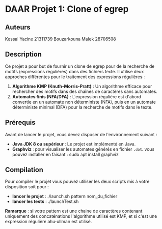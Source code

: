 
# DAAR Projet 1: Clone of egrep

## Auteurs
Kessal Yacine 21311739
Bouzarkouna Malek 28706508

## Description

Ce projet a pour but de fournir un clone de egrep pour de la recherche de motifs (expressions régulières) dans des fichiers texte. Il utilise deux approches différentes pour le traitement des expressions régulières : 

1. **Algorithme KMP (Knuth-Morris-Pratt)** : Un algorithme efficace pour rechercher des motifs dans des chaînes de caractères sans automates.
2. **Automates finis (NFA/DFA)** : L'expression régulière est d'abord convertie en un automate non déterministe (NFA), puis en un automate déterministe minimal (DFA) pour la recherche de motifs dans le texte.


## Prérequis

Avant de lancer le projet, vous devez disposer de l'environnement suivant :

- **Java JDK 8 ou supérieur** : Le projet est implémenté en Java.
- **Graphviz**  : pour visualiser les automates générés en fichier `.dot`. vous pouvez installer en faisant : sudo apt install graphviz


## Compilation

Pour compiler le projet vous pouvez utiliser les deux scripts mis à votre disposition soit pour :
- **lancer le projet** : ./launch.sh pattern nom_du_fichier
- **lancer les tests** : ./launchTest.sh

**Ramarque** : si votre pattern est une chaine de caractères contenant uniquement des concaténations l'algorithme utilisé est KMP, et si c'est 
une expression régulière ahu-ullman est utilisé. 
